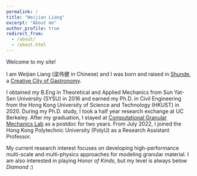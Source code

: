 ```yaml
---
permalink: /
title: "Weijian Liang"
excerpt: "About me"
author_profile: true
redirect_from: 
  - /about/
  - /about.html
---
```


Welcome to my site! 

I am Weijian Liang (梁伟健 in Chinese) and I was born and raised in [Shunde](https://en.wikipedia.org/wiki/Shunde_District), a [Creative City of Gastronomy](https://en.unesco.org/creative-cities/shunde). 

I obtained my B.Eng in Theoretical and Applied Mechanics from Sun Yat-Sen University (SYSU) in 2016 and earned my Ph.D. in Civil Engineering from the Hong Kong University of Science and Technology (HKUST) in 2020. During my Ph.D. study, I took a half year research exchange at UC Berkeley. After my graduation, I stayed at [Computational Granular Mechanics Lab](http://jzhao.people.ust.hk/) as a postdoc for two years. From July 2022, I joined the Hong Kong Polytechnic University (PolyU) as a Research Assistant Professor. 

My current research interest focuses on developing high-performance multi-scale and multi-physics approaches for modeling granular material. I am also interested in playing _Honor of Kinds_, but my level is always below _Diamond_ :) 

